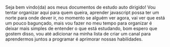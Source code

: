Seja bem vindo(da) aos meus documentos de estudo auto dirigido!
Vou tentar organizar aqui para quem queira, aprender javascript
possa ter um norte para onde dever ir, no momento se alguém ver
agora, vai ver que está um pouco bagunçado, mais vou fazer no
meu tempo para organizar é deixar mais simples de entender o que
está estudando, bom espero que gostem disso, vou até adicionar
na minha lista de criar um canal para aprendermos juntos a programar
é aprimorar nossas habilidades.